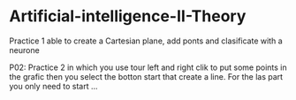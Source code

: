 # Artificial-intelligence-II-Theory


Practice 1 able to create a Cartesian plane, add ponts and clasificate with a neurone 

P02: Practice 2 in which you use tour left and right clik to put some points in the grafic then you select the botton start that create a line. For the las part you only need to start ...
